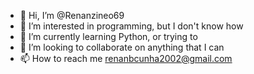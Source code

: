 - 👋 Hi, I’m @Renanzineo69
- 👀 I’m interested in programming, but I don't know how
- 🌱 I’m currently learning Python, or trying to
- 💞️ I’m looking to collaborate on anything that I can
- 📫 How to reach me renanbcunha2002@gmail.com
